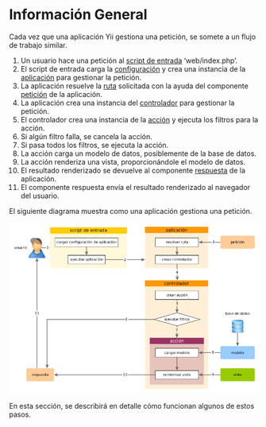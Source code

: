 ﻿Información General
===============

Cada vez que una aplicación Yii gestiona una petición, se somete a un flujo de trabajo similar.

1. Un usuario hace una petición al [script de entrada](structure-entry-scripts.md) ‘web/index.php’.
2. El script de entrada carga la [configuración](concept-configurations.md) y crea una instancia de la [aplicación](structure-applications.md) para gestionar la petición.
3. La aplicación resuelve la [ruta](runtime-routing.md) solicitada con la ayuda del componente [petición](runtime-requests.md) de la aplicación.
4. La aplicación crea una instancia del [controlador](structure-controllers.md) para gestionar la petición. 
5. El controlador crea una instancia de la [acción](structure-controllers.md) y ejecuta los filtros para la acción.
6. Si algún filtro falla, se cancela la acción.
7. Si pasa todos los filtros, se ejecuta la acción.
8. La acción carga un modelo de datos, posiblemente de la base de datos.
9. La acción renderiza una vista, proporcionándole el modelo de datos.
10. El resultado renderizado se devuelve al componente [respuesta](runtime-responses.md) de la aplicación.
11. El componente respuesta envía el resultado renderizado al navegador del usuario.

El siguiente diagrama muestra como una aplicación gestiona una petición.

![Request Lifecycle](images/request-lifecycle.png)

En esta sección, se describirá en detalle cómo funcionan algunos de estos pasos.
